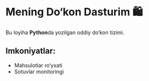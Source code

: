 # Mening Do‘kon Dasturim 🛍️

Bu loyiha **Python**da yozilgan oddiy do‘kon tizimi.

## Imkoniyatlar:
- Mahsulotlar ro‘yxati
- Sotuvlar monitoringi
<!---
Gulomiddin477/Gulomiddin477 is a ✨ special ✨ repository because its `README.md` (this file) appears on your GitHub profile.
You can click the Preview link to take a look at your changes.
--->
